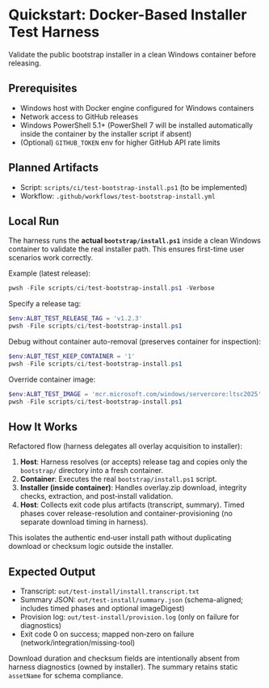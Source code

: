 # Quickstart: Docker-Based Installer Test Harness

Validate the public bootstrap installer in a clean Windows container before releasing.

## Prerequisites
- Windows host with Docker engine configured for Windows containers
- Network access to GitHub releases
- Windows PowerShell 5.1+ (PowerShell 7 will be installed automatically inside the container by the installer script if absent)
- (Optional) `GITHUB_TOKEN` env for higher GitHub API rate limits

## Planned Artifacts
- Script: `scripts/ci/test-bootstrap-install.ps1` (to be implemented)
- Workflow: `.github/workflows/test-bootstrap-install.yml`

## Local Run

The harness runs the **actual `bootstrap/install.ps1`** inside a clean Windows container to validate the real installer path. This ensures first-time user scenarios work correctly.

Example (latest release):
```powershell
pwsh -File scripts/ci/test-bootstrap-install.ps1 -Verbose
```

Specify a release tag:
```powershell
$env:ALBT_TEST_RELEASE_TAG = 'v1.2.3'
pwsh -File scripts/ci/test-bootstrap-install.ps1
```

Debug without container auto-removal (preserves container for inspection):
```powershell
$env:ALBT_TEST_KEEP_CONTAINER = '1'
pwsh -File scripts/ci/test-bootstrap-install.ps1
```

Override container image:
```powershell
$env:ALBT_TEST_IMAGE = 'mcr.microsoft.com/windows/servercore:ltsc2025'
pwsh -File scripts/ci/test-bootstrap-install.ps1
```

## How It Works

Refactored flow (harness delegates all overlay acquisition to installer):

1. **Host**: Harness resolves (or accepts) release tag and copies only the `bootstrap/` directory into a fresh container.
2. **Container**: Executes the real `bootstrap/install.ps1` script.
3. **Installer (inside container)**: Handles overlay.zip download, integrity checks, extraction, and post‑install validation.
4. **Host**: Collects exit code plus artifacts (transcript, summary). Timed phases cover release-resolution and container-provisioning (no separate download timing in harness).

This isolates the authentic end‑user install path without duplicating download or checksum logic outside the installer.

## Expected Output

- Transcript: `out/test-install/install.transcript.txt`
- Summary JSON: `out/test-install/summary.json` (schema-aligned; includes timed phases and optional imageDigest)
- Provision log: `out/test-install/provision.log` (only on failure for diagnostics)
- Exit code 0 on success; mapped non‑zero on failure (network/integration/missing-tool)

Download duration and checksum fields are intentionally absent from harness diagnostics (owned by installer). The summary retains static `assetName` for schema compliance.
